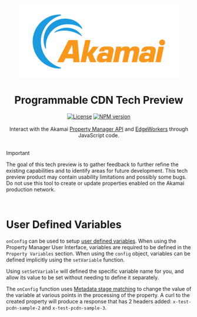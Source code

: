 <a name="top"></a>
<p align="center"><img src="../../media/akamai-logo-no-tagline-original.png"></p>
<h1 align="center">Programmable CDN Tech Preview</h1>
<div align="center">
  <a href='https://github.com/akamai/akj-tech-preview/blob/main/LICENSE.md'><img src='https://img.shields.io/badge/license-custom-orange?style=flat-square' alt="License"></a>
  <a href="https://npmjs.org/package/akj-tech-preview"><img src="https://img.shields.io/npm/v/akj-tech-preview.svg?style=flat-square" alt="NPM version" /></a>
</div>

<br />
<div align="center">
  Interact with the Akamai <a href="https://techdocs.akamai.com/property-mgr/reference/api">Property Manager API</a> and <a href="https://techdocs.akamai.com/edgeworkers/docs/welcome-to-edgeworkers">EdgeWorkers</a> through JavaScript code.
</div>
<br />

> [!IMPORTANT]
>
> The goal of this tech preview is to gather feedback to further refine the existing capabilities and to identify areas for future development. This tech preview product may contain usability limitations and possibly some bugs. Do not use this tool to create or update properties enabled on the Akamai production network.
<br />

# User Defined Variables
`onConfig` can be used to setup [user defined variables](https://techdocs.akamai.com/property-mgr/docs/user-defined-vars). When using the Property Manager User Interface, variables are required to be defined in the `Property Variables` section.  When using the `config` object, variables can be defined implicitly using the `setVariable` function.

Using `setSetVariable` will defined the specific variable name for you, and allow its value to be set without needing to define it separately.

The `onConfig` function uses [Metadata stage matching](https://techdocs.akamai.com/property-mgr/docs/metadata-stage) to change the value of the variable at various points in the processing of the property.  A curl to the created property will produce a response that has 2 headers added: `x-test-pcdn-sample-2` and `x-test-pcdn-sample-3`.